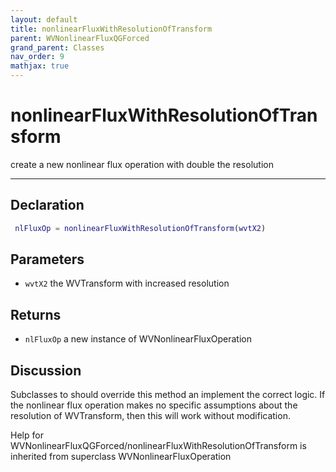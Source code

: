 ```yaml
---
layout: default
title: nonlinearFluxWithResolutionOfTransform
parent: WVNonlinearFluxQGForced
grand_parent: Classes
nav_order: 9
mathjax: true
---
```


#  nonlinearFluxWithResolutionOfTransform

create a new nonlinear flux operation with double the resolution


---

## Declaration
```matlab
 nlFluxOp = nonlinearFluxWithResolutionOfTransform(wvtX2)
```
## Parameters
+ `wvtX2`  the WVTransform with increased resolution

## Returns
+ `nlFluxOp`  a new instance of WVNonlinearFluxOperation

## Discussion

  Subclasses to should override this method an implement the
  correct logic. If the nonlinear flux operation makes no
  specific assumptions about the resolution of WVTransform,
  then this will work without modification.
 
        
Help for WVNonlinearFluxQGForced/nonlinearFluxWithResolutionOfTransform is inherited from superclass WVNonlinearFluxOperation
